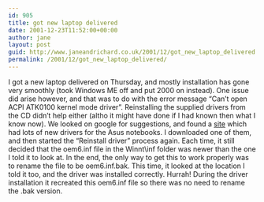```yaml
---
id: 905
title: got new laptop delivered
date: 2001-12-23T11:52:00+00:00
author: jane
layout: post
guid: http://www.janeandrichard.co.uk/2001/12/got_new_laptop_delivered
permalink: /2001/12/got_new_laptop_delivered/
---
```

I got a new laptop delivered on Thursday, and mostly installation has gone very smoothly (took Windows ME off and put 2000 on instead). One issue did arise however, and that was to do with the error message &#8220;Can&#8217;t open ACPI ATK0100 kernel mode driver&#8221;. Reinstalling the supplied drivers from the CD didn&#8217;t help either (altho it might have done if I had known then what I know now). We looked on google for suggestions, and found a [site](http://notebook.asus.com/m1drivers.asp) which had lots of new drivers for the Asus notebooks. I downloaded one of them, and then started the &#8220;Reinstall driver&#8221; process again. Each time, it still decided that the oem6.inf file in the Winnt\inf folder was newer than the one I told it to look at. In the end, the only way to get this to work properly was to rename the file to be oem6.inf.bak. This time, it looked at the location I told it too, and the driver was installed correctly. Hurrah! During the driver installation it recreated this oem6.inf file so there was no need to rename the .bak version.